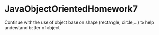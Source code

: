 # JavaObjectOrientedHomework7
Continue with the use of object base on shape (rectangle, circle,...) to help understand better of object
